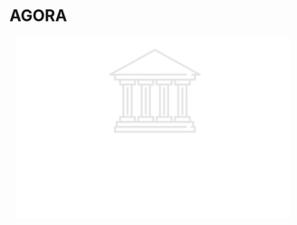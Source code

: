 # AGORA
<p align=center><img src="https://raw.githubusercontent.com/iamthepoe/AGORA/main/public/images/logoc.png"></p>
